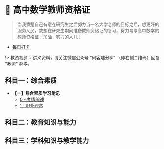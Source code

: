 # 👒 高中数学教师资格证

> 当我清楚自己有意在研究生之后努力当一名大学老师的目标之后，想更好的服务人民，故想在研究生期间准备教师资格证的复习，努力考取高中数学的教师资格证！加油，努力的人儿！



* [每日打卡](高中数学教资/每日打卡.md)

!> 教资视频 + 讲义资料，请关注微信公众号 "码客趣分享" （即右侧二维码）回复 "教资" 获取。

## 科目一：综合素质

* **【一】综合素质学习笔记**
  * [0 - 考情综述](高中数学教资/综合素质/CH0-考情综述.md)
  * [1 - 职业理念](高中数学教资/综合素质/CH1-职业理念.md)



## 科目二：教育知识与能力



## 科目三：学科知识与教学能力